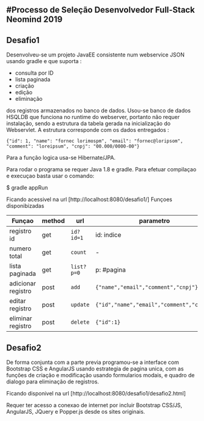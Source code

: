 #Processo de Seleção Desenvolvedor Full-Stack Neomind 2019
---------------------------------------------------------

## Desafio1
Desenvolveu-se um projeto JavaEE consistente num webservice JSON usando gradle e que suporta :

- consulta por ID
- lista paginada
- criação
- edição 
- eliminação 

dos registros armazenados no banco de dados. Usou-se banco de dados HSQLDB que funciona no runtime do webserver, portanto não requer instalação, sendo a estrutura da tabela gerada na inicialização do Webservlet. A estrutura corresponde com os dados entregados :

    {"id": 1, "name": "fornec lorimospm", "email": "fornec@loripsom", "comment": "loreipsum", "cnpj": "00.000/0000-00"}

Para a função logica usa-se Hibernate/JPA.

Para rodar o programa se requer Java 1.8 e gradle. 
Para efetuar compilaçao e execuçao basta usar o comando:

  $ gradle appRun

Ficando acessivel na url [http://localhost:8080/desafio1/]
Funçoes disponibizadas 

Funçao          | method | url        | parametro  | resultado
----------------|--------|------------|------------|-----------
registro id     |   get  | `id?id=1`  | id: indice | `{"id","name","email","comment","cnpj"}`
numero total    |   get  | `count `   | -          | `{"count":5}`
lista paginada  |   get  | `list?p=0` | p: #pagina | `[{fornecedor1},{fornecedor2}, ..,{fornecedor10}]`
adicionar registro| post | `add   `   |`{"name","email","comment","cnpj"}` | `{"OK":#registro}`
editar registro |   post | `update`   |`{"id","name","email","comment","cnpj"}` | `{"OK":#registro}`
eliminar registro|  post | `delete`   |`{"id":1}`    | `{"OK":#registro}`


## Desafio2

De forma conjunta com a parte previa programou-se a interface com Bootstrap CSS e AngularJS usando estrategia de pagina 
unica, com as funções de criação e modificação usando formularios modais, e quadro de dialogo para eliminação de registros.

Ficando disponivel na url [http://localhost:8080/desafio1/desafio2.html]

Requer ter acesso a conexao de internet por incluir Bootstrap CSS/JS, AngularJS, JQuery e Popper.js desde os sites originais.
